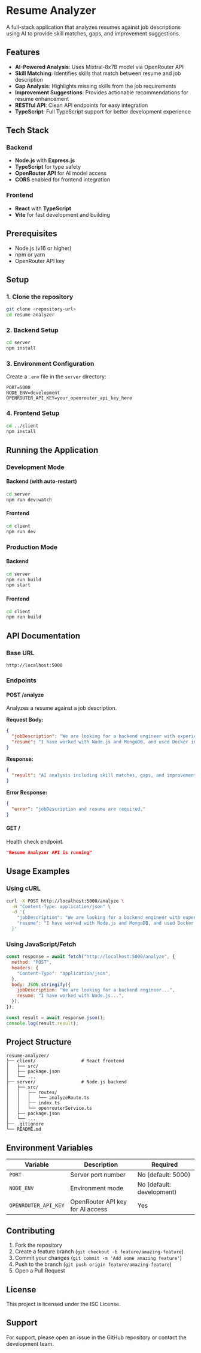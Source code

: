 # Resume Analyzer

A full-stack application that analyzes resumes against job descriptions using AI to provide skill matches, gaps, and improvement suggestions.

## Features

- **AI-Powered Analysis**: Uses Mixtral-8x7B model via OpenRouter API
- **Skill Matching**: Identifies skills that match between resume and job description
- **Gap Analysis**: Highlights missing skills from the job requirements
- **Improvement Suggestions**: Provides actionable recommendations for resume enhancement
- **RESTful API**: Clean API endpoints for easy integration
- **TypeScript**: Full TypeScript support for better development experience

## Tech Stack

### Backend

- **Node.js** with **Express.js**
- **TypeScript** for type safety
- **OpenRouter API** for AI model access
- **CORS** enabled for frontend integration

### Frontend

- **React** with **TypeScript**
- **Vite** for fast development and building

## Prerequisites

- Node.js (v16 or higher)
- npm or yarn
- OpenRouter API key

## Setup

### 1. Clone the repository

```bash
git clone <repository-url>
cd resume-analyzer
```

### 2. Backend Setup

```bash
cd server
npm install
```

### 3. Environment Configuration

Create a `.env` file in the `server` directory:

```env
PORT=5000
NODE_ENV=development
OPENROUTER_API_KEY=your_openrouter_api_key_here
```

### 4. Frontend Setup

```bash
cd ../client
npm install
```

## Running the Application

### Development Mode

#### Backend (with auto-restart)

```bash
cd server
npm run dev:watch
```

#### Frontend

```bash
cd client
npm run dev
```

### Production Mode

#### Backend

```bash
cd server
npm run build
npm start
```

#### Frontend

```bash
cd client
npm run build
```

## API Documentation

### Base URL

```
http://localhost:5000
```

### Endpoints

#### POST /analyze

Analyzes a resume against a job description.

**Request Body:**

```json
{
  "jobDescription": "We are looking for a backend engineer with experience in Node.js, PostgreSQL, and Docker.",
  "resume": "I have worked with Node.js and MongoDB, and used Docker in personal projects."
}
```

**Response:**

```json
{
  "result": "AI analysis including skill matches, gaps, and improvement suggestions"
}
```

**Error Response:**

```json
{
  "error": "jobDescription and resume are required."
}
```

#### GET /

Health check endpoint.

```json
"Resume Analyzer API is running"
```

## Usage Examples

### Using cURL

```bash
curl -X POST http://localhost:5000/analyze \
  -H "Content-Type: application/json" \
  -d '{
    "jobDescription": "We are looking for a backend engineer with experience in Node.js, PostgreSQL, and Docker.",
    "resume": "I have worked with Node.js and MongoDB, and used Docker in personal projects."
  }'
```

### Using JavaScript/Fetch

```javascript
const response = await fetch("http://localhost:5000/analyze", {
  method: "POST",
  headers: {
    "Content-Type": "application/json",
  },
  body: JSON.stringify({
    jobDescription: "We are looking for a backend engineer...",
    resume: "I have worked with Node.js...",
  }),
});

const result = await response.json();
console.log(result.result);
```

## Project Structure

```
resume-analyzer/
├── client/                 # React frontend
│   ├── src/
│   ├── package.json
│   └── ...
├── server/                 # Node.js backend
│   ├── src/
│   │   ├── routes/
│   │   │   └── analyzeRoute.ts
│   │   ├── index.ts
│   │   └── openrouterService.ts
│   ├── package.json
│   └── ...
├── .gitignore
└── README.md
```

## Environment Variables

| Variable             | Description                      | Required                  |
| -------------------- | -------------------------------- | ------------------------- |
| `PORT`               | Server port number               | No (default: 5000)        |
| `NODE_ENV`           | Environment mode                 | No (default: development) |
| `OPENROUTER_API_KEY` | OpenRouter API key for AI access | Yes                       |

## Contributing

1. Fork the repository
2. Create a feature branch (`git checkout -b feature/amazing-feature`)
3. Commit your changes (`git commit -m 'Add some amazing feature'`)
4. Push to the branch (`git push origin feature/amazing-feature`)
5. Open a Pull Request

## License

This project is licensed under the ISC License.

## Support

For support, please open an issue in the GitHub repository or contact the development team.
